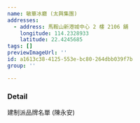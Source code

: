 ```yaml
---
name: 敏華冰廳 (太興集團)
addresses:
  - address: 馬鞍山新港城中心 2 樓 2106 舖
    longitude: 114.2328933
    latitude: 22.4245685
tags: []
previewImageUrl: ''
id: a1613c38-4125-553e-bc80-264dbb039f7b
group: ''

---
```

### Detail
建制派品牌名單 (陳永安)
